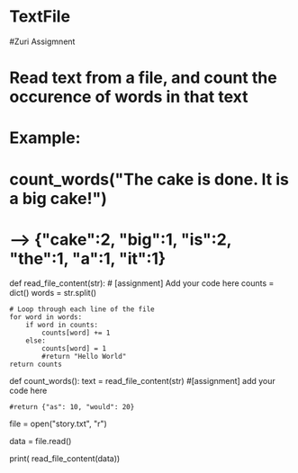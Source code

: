 # TextFile
#Zuri Assigmnent
# Read text from a file, and count the occurence of words in that text
# Example:
# count_words("The cake is done. It is a big cake!")
# --> {"cake":2, "big":1, "is":2, "the":1, "a":1, "it":1}


def read_file_content(str):
    # [assignment] Add your code here
    counts = dict()
    words = str.split()

    # Loop through each line of the file
    for word in words:
        if word in counts:
            counts[word] += 1
        else:
            counts[word] = 1
            #return "Hello World"
    return counts

def count_words():
    text = read_file_content(str)
    #[assignment] add your code here

    #return {"as": 10, "would": 20}

file = open("story.txt", "r")


data = file.read()


print( read_file_content(data))
